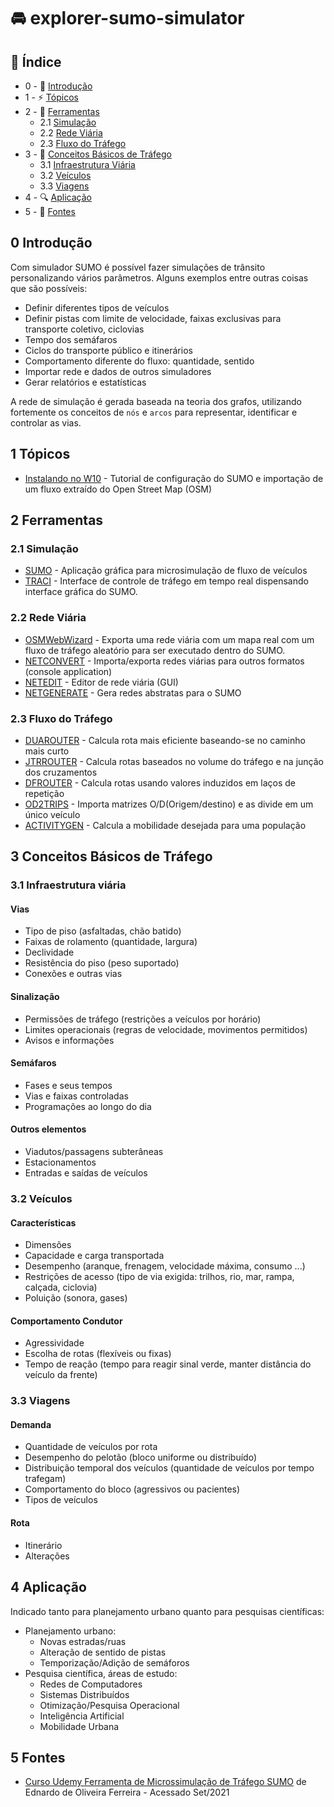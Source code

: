 # :oncoming_automobile: explorer-sumo-simulator

## 📝 Índice

- 0 - 🏁 [Introdução](#0-introdução) 
- 1 - ⚡ [Tópicos](#1-tópicos)
- 2 - 🔧 [Ferramentas](#2-ferramentas)
  - 2.1 [Simulação](#21-simulação)  
  - 2.2 [Rede Viária](#22-rede-viária)  
  - 2.3 [Fluxo do Tráfego](#23-fluxo-do-tráfego)
- 3 - 🚦 [Conceitos Básicos de Tráfego](#3-conceitos-básicos-de-tráfego)
  - 3.1 [Infraestrutura Viária](#31-infraestrutura-viária)
  - 3.2 [Veículos](#32-veículos)
  - 3.3 [Viagens](#33-viagens)
- 4 - 🔍 [Aplicação](#4-aplicação)
- 5 - 📗 [Fontes](#5-fontes)

## 0 Introdução

Com simulador SUMO é possível fazer simulações de trânsito personalizando vários parâmetros. Alguns exemplos entre outras coisas que são possíveis:

- Definir diferentes tipos de veículos
- Definir pistas com limite de velocidade, faixas exclusivas para transporte coletivo, ciclovias
- Tempo dos semáfaros
- Ciclos do transporte público e itinerários
- Comportamento diferente do fluxo: quantidade, sentido
- Importar rede e dados de outros simuladores
- Gerar relatórios e estatísticas

A rede de simulação é gerada baseada na teoria dos grafos, utilizando fortemente os conceitos de `nós` e `arcos` para representar, identificar e controlar as vias.

## 1 Tópicos

- [Instalando no W10](pages/README.md) - Tutorial de configuração do SUMO e importação de um fluxo extraído do Open Street Map (OSM)

## 2 Ferramentas

### 2.1 Simulação

- [SUMO](https://sumo.dlr.de/docs/) - Aplicação gráfica para microsimulação de fluxo de veículos
- [TRACI](https://sumo.dlr.de/docs/TraCI.html) - Interface de controle de tráfego em tempo real dispensando interface gráfica do SUMO.

### 2.2 Rede Viária

- [OSMWebWizard](https://sumo.dlr.de/docs/Tutorials/OSMWebWizard.html) - Exporta uma rede viária com um mapa real com um fluxo de tráfego aleatório para ser executado dentro do SUMO.
- [NETCONVERT](https://sumo.dlr.de/docs/netconvert.html) - Importa/exporta redes viárias para outros formatos (console application)
- [NETEDIT](https://sumo.dlr.de/docs/Netedit/index.html) - Editor de rede viária (GUI)
- [NETGENERATE](https://sumo.dlr.de/docs/netgenerate.html) - Gera redes abstratas para o SUMO

### 2.3 Fluxo do Tráfego

- [DUAROUTER](https://sumo.dlr.de/docs/duarouter.html) - Calcula rota mais eficiente baseando-se no caminho mais curto
- [JTRROUTER](https://sumo.dlr.de/docs/jtrrouter.html) - Calcula rotas baseados no volume do tráfego e na junção dos cruzamentos
- [DFROUTER](https://sumo.dlr.de/docs/dfrouter.html) - Calcula rotas usando valores induzidos em laços de repetição
- [OD2TRIPS](https://sumo.dlr.de/docs/od2trips.html) - Importa matrizes O/D(Origem/destino) e as divide em um único veículo
- [ACTIVITYGEN](https://sumo.dlr.de/docs/activitygen.html) - Calcula a mobilidade desejada para uma população 

## 3 Conceitos Básicos de Tráfego

### 3.1 Infraestrutura viária  

#### Vias

- Tipo de piso (asfaltadas, chão batido)
- Faixas de rolamento (quantidade, largura)
- Declividade
- Resistência do piso (peso suportado)
- Conexões e outras vias

#### Sinalização

- Permissões de tráfego (restrições a veículos por horário)
- Limites operacionais (regras de velocidade, movimentos permitidos)
- Avisos e informações

#### Semáfaros

- Fases e seus tempos
- Vias e faixas controladas
- Programações ao longo do dia

#### Outros elementos

- Viadutos/passagens subterâneas
- Estacionamentos
- Entradas e saídas de veículos

### 3.2 Veículos  

#### Características

- Dimensões
- Capacidade e carga transportada
- Desempenho (aranque, frenagem, velocidade máxima, consumo ...)
- Restrições de acesso (tipo de via exigida: trilhos, rio, mar, rampa, calçada, ciclovia)
- Poluição (sonora, gases)

#### Comportamento Condutor

- Agressividade
- Escolha de rotas (flexíveis ou fixas)
- Tempo de reação (tempo para reagir sinal verde, manter distância do veículo da frente)

### 3.3 Viagens

#### Demanda

- Quantidade de veículos por rota
- Desempenho do pelotão (bloco uniforme ou distribuído)
- Distribuição temporal dos veículos (quantidade de veículos por tempo trafegam)
- Comportamento do bloco (agressivos ou pacientes)
- Tipos de veículos

#### Rota

- Itinerário
- Alterações

## 4 Aplicação

Indicado tanto para planejamento urbano quanto para pesquisas científicas:
  - Planejamento urbano:
    - Novas estradas/ruas
    - Alteração de sentido de pistas
    - Temporização/Adição de semáforos
  - Pesquisa científica, áreas de estudo:
    - Redes de Computadores
    - Sistemas Distribuídos
    - Otimização/Pesquisa Operacional
    - Inteligência Artificial
    - Mobilidade Urbana

## 5 Fontes

- [Curso Udemy Ferramenta de Microssimulação de Tráfego SUMO](https://www.udemy.com/course/ferramenta-de-microssimulacao-de-trafego-sumo) de Ednardo de Oliveira Ferreira - Acessado Set/2021

